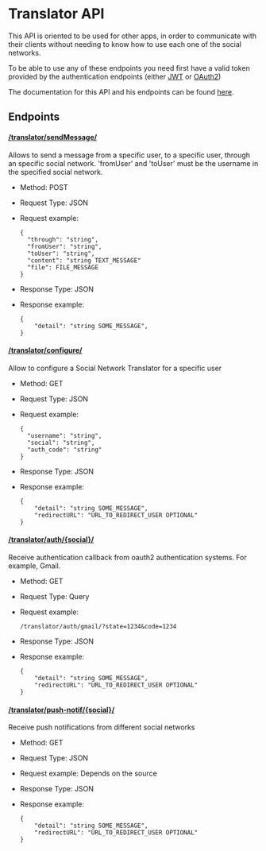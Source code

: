 # Translator API

This API is oriented to be used for other apps, in order to communicate with their clients
without needing to know how to use each one of the social networks.

To be able to use any of these endpoints you need first have a valid token provided by the authentication endpoints 
(either [JWT](../auth/jwt.md) or [OAuth2](../auth/oauth2.md))

The documentation for this API and his endpoints can be found [here](https://socialtranslator.dcc.uchile.cl/docs/#/translator).

## Endpoints


#### [/translator/sendMessage/](https://socialtranslator.dcc.uchile.cl/docs/#!/translator/translator_sendMessage_create)

Allows to send a message from a specific user, to a specific user, through an specific social network. 
'fromUser' and 'toUser' must be the username in the specified social network.

- Method: POST
- Request Type: JSON
- Request example:

    ```
    {
      "through": "string",
      "fromUser": "string",
      "toUser": "string",
      "content": "string TEXT_MESSAGE"
      "file": FILE_MESSAGE
    }
    ```
    
- Response Type: JSON
- Response example:

    ```    
    {
        "detail": "string SOME_MESSAGE",
    }    
    ```



#### [/translator/configure/](https://socialtranslator.dcc.uchile.cl/docs/#!/translator/translator_configure_create)

Allow to configure a Social Network Translator for a specific user

- Method: GET
- Request Type: JSON
- Request example:

    ```
    {
      "username": "string",
      "social": "string",
      "auth_code": "string"
    }
    ```

- Response Type: JSON
- Response example:

    ```
    {
        "detail": "string SOME_MESSAGE",
        "redirectURL": "URL_TO_REDIRECT_USER OPTIONAL"
    }
    ```
    

#### [/translator/auth/{social}/](https://socialtranslator.dcc.uchile.cl/docs/#!/translator/translator_auth_read)

Receive authentication callback from oauth2 authentication systems. For example, Gmail.

- Method: GET
- Request Type: Query
- Request example:

    ```
    /translator/auth/gmail/?state=1234&code=1234
    ```

- Response Type: JSON
- Response example:

    ```
    {
        "detail": "string SOME_MESSAGE",
        "redirectURL": "URL_TO_REDIRECT_USER OPTIONAL"
    }
    ```


#### [/translator/push-notif/{social}/](https://socialtranslator.dcc.uchile.cl/docs/#!/translator/translator_configure_create)

Receive push notifications from different social networks

- Method: GET
- Request Type: JSON
- Request example: Depends on the source
- Response Type: JSON
- Response example:

    ```
    {
        "detail": "string SOME_MESSAGE",
        "redirectURL": "URL_TO_REDIRECT_USER OPTIONAL"
    }
    ```